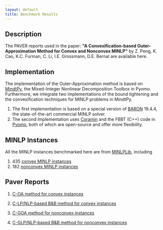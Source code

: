 ```yaml
---
layout: default
title: Benchmark Results
---
```


## Description

The PAVER reports used in the paper: **"A Convexification-based Outer-Approximation Method for Convex and Nonconvex MINLP"** by Z. Peng, K. Cao, K.C. Furman, C. Li, I.E. Grossmann, D.E. Bernal are available here.

## Implementation
The implementation of the Outer-Approximation method is based on [MindtPy](https://pyomo.readthedocs.io/en/stable/contributed_packages/mindtpy.html), the Mixed-Integer Nonlinear Decomposition Toolbox in Pyomo. Furthermore, we integrate two implementations of the bound tightening and the convexification techniques for MINLP problems in MindtPy. 
1. The first implementation is based on a special version of [BARON](https://www.minlp.com/baron-solver) 19.4.4, the state-of-the-art commercial MINLP solver.
2. The second implementation uses [Coramin](https://github.com/Coramin/Coramin) and the FBBT (C++) code in [Pyomo](https://github.com/Pyomo/pyomo), both of which are open-source and offer more flexibility.

## MINLP Instances

All the MINLP instances benchmarked here are from [MINLPLib](http://minlplib.org), including

1. 435 [convex MINLP instances](https://github.com/SECQUOIA/Convexification-based-OA-Benchmark/minlp_instances/convex_instances.txt)
2. 182 [nonconvex MINLP instances](https://github.com/SECQUOIA/Convexification-based-OA-Benchmark/minlp_instances/nonconvex_instances.txt)

## Paver Reports

1. [C-OA method for convex instances](https://SECQUOIA.github.io/Convexification-based-OA-Benchmark/paver_results/convex/multitree)

2. [C-LP/NLP-based B&B method for convex instances](https://SECQUOIA.github.io/Convexification-based-OA-Benchmark/paver_results/convex/singletree)

3. [C-GOA method for nonconvex instances](https://SECQUOIA.github.io/Convexification-based-OA-Benchmark/paver_results/nonconvex/multitree)

4. [C-GLP/NLP-based B&B method for nonconvex instances](https://SECQUOIA.github.io/Convexification-based-OA-Benchmark/paver_results/nonconvex/singletree)
